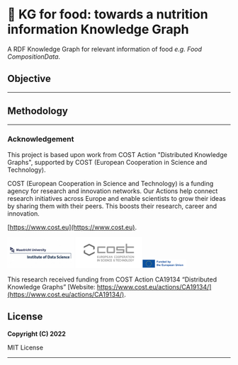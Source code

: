 # 🥗 KG for food: towards a nutrition information Knowledge Graph
A RDF Knowledge Graph for relevant information of food _e.g. Food CompositionData_.

## Objective

---

## Methodology

---
### Acknowledgement

This project is based upon work from COST Action "Distributed Knowledge Graphs", supported by COST (European Cooperation in Science and Technology).

COST (European Cooperation in Science and Technology) is a funding agency for research and innovation networks. Our Actions help connect research initiatives
across Europe and enable scientists to grow their ideas by sharing them with their peers. This boosts their research, career and innovation.

 [https://www.cost.eu](https://www.cost.eu).


<a href="https://www.maastrichtuniversity.nl/research/institute-data-science"><img src="images/Logo_IDS.jpg" width="150px" height="70px" alt="Institute of Data Science" /></a> <a href="https://www.cost.eu/actions/CA19134/"><img src="images/logo-cost.jpg" width="150px" height="70px" alt="Cost Action Logo" /><img src="images/eu_funded_en.jpg" width="100px" height="20px" alt="Cost Action Logo" /></a>

This research received funding from COST Action CA19134 “Distributed Knowledge Graphs” [Website: https://www.cost.eu/actions/CA19134/](https://www.cost.eu/actions/CA19134/).
## License

**Copyright (C) 2022**

MIT License 

---

